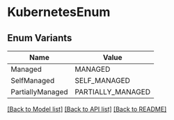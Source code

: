 # KubernetesEnum

## Enum Variants

| Name | Value |
|---- | -----|
| Managed | MANAGED |
| SelfManaged | SELF_MANAGED |
| PartiallyManaged | PARTIALLY_MANAGED |


[[Back to Model list]](../README.md#documentation-for-models) [[Back to API list]](../README.md#documentation-for-api-endpoints) [[Back to README]](../README.md)


